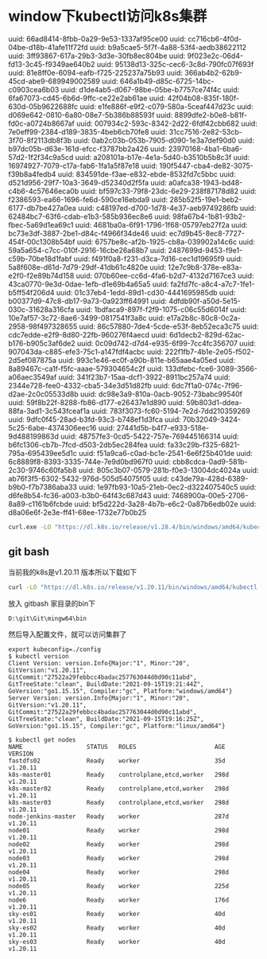# window下kubectl访问k8s集群
uuid: 66ad8414-8fbb-0a29-9e53-1337af95ce00
uuid: cc716cb6-4f0d-04be-d18b-41afe11f72fd
uuid: b9a5cae5-5f7f-4a88-53f4-aedb38622112
uuid: 3ff93867-617a-29b3-3d3e-30fb8ec804be
uuid: 9f023e2c-06d4-fd13-3c45-f9349ae640b2
uuid: 95138d13-325c-cec6-3c8d-790fc07f693f
uuid: 81e8ff0e-6094-eafb-f725-225237a75b93
uuid: 366ab4b2-62b9-45cd-abe9-689949002589
uuid: 646a1b49-d85c-6725-14bc-c0903cea6b03
uuid: d1de4ab5-d067-98be-05be-b7757ce74f4c
uuid: 6fa67073-cd45-6b6d-9ffc-ce22e2ab61ae
uuid: 42f04b08-835f-180f-630d-05b9622688fc
uuid: e1fe886f-e9f2-c079-580a-5ceaf447d23c
uuid: d069e642-0810-6a80-08e7-5b386b88593f
uuid: 8899dfe2-b0e8-b81f-fd0c-a0724b8667af
uuid: 007934c2-593c-8342-2d22-6fdf42cbb682
uuid: 7e0eff99-2384-d189-3835-4beb6cb70fe8
uuid: 31cc7516-2e82-53cb-3f70-8f2113db8f3b
uuid: 0ab2c03b-053b-7905-d090-1e3a7def90d0
uuid: b97dc05b-d63e-161d-efcc-f3787bb2a426
uuid: 23970168-4ba1-6ba6-57d2-1f2f34c9a5cd
uuid: a208101a-b17e-4e1a-5d40-b3510b5b8c3f
uuid: 16974927-7079-c17a-fab6-1fa1a5f87e18
uuid: 190f5447-cba4-de82-3075-f39b8a4fedb4
uuid: 834591de-f3ae-e832-ebde-8532fd7c5bbc
uuid: d521d956-29f7-10a3-3649-d52340d2f5fa
uuid: a0afca38-1943-bd48-c4b6-4c57646eca0b
uuid: bf597c33-79f8-23dc-6e29-238f87178d82
uuid: f2386593-ea66-1696-fe6d-590ce16ebda9
uuid: 285b52f5-19e1-beb2-6177-db7be427a0ea
uuid: c48197ed-d700-1d78-4e37-aeb9749286fb
uuid: 62484bc7-63f6-cdab-e1b3-585b936ec8e6
uuid: 98fa67b4-1b81-93b2-fbec-5a69d1ea69c1
uuid: 4681ba0a-6f91-1796-1f68-05797eb27f2a
uuid: bc73e3df-3887-2be1-d84c-f4966f34de46
uuid: ec7d9b45-8ec8-7727-454f-00c1308b54bf
uuid: 6757be8c-af2b-1925-cb8a-039902a14c6c
uuid: 59a5a654-c7cc-010f-2916-16cbe26a68b7
uuid: 2487699d-9453-f9e1-c59b-70be18d1fabf
uuid: f491f0a8-f231-d3ca-7d16-cec1d19695f9
uuid: 5a8f608e-d61d-7d79-29df-41db61c4820e
uuid: 12e7c9b8-378e-e83a-e2f0-f2e89b74d158
uuid: 070b60ee-cc6d-4fa6-b2d7-4132d7167ce3
uuid: 43ca0770-9e3d-0dae-1efb-d1e69b4a65a5
uuid: fa2fd7fc-a8c4-a7c7-1fe1-b5ff54f206d4
uuid: 01c37eb4-1edd-89d1-cd30-4441695985db
uuid: b00377d9-47c8-db17-9a73-0a923ff64991
uuid: 4dfdb90f-a50d-5e15-030c-31628a316cfa
uuid: 1bdfaca9-897f-f2f9-1075-c06c55d6014f
uuid: 10e7af57-3c72-8ae6-3499-0817541f3a8c
uuid: e17a2b8c-80c8-0c2a-2958-98f497328655
uuid: 86c57880-7de4-5cde-e53f-8eb52eca3c75
uuid: cdc7edde-e2f9-8d80-22fb-960276f4aecd
uuid: 6d1decb2-829d-62ac-b176-b905c3af6de2
uuid: 0c09d742-d7d4-e935-6f99-7cc4fc356707
uuid: 907043da-c885-efe3-75c1-a147fdf4acbc
uuid: 222f1fb7-4b1e-2e05-f502-2d5ef087875a
uuid: 993c1e46-ec0f-a90b-811e-b65aae4a05ed
uuid: 8a89467c-ca1f-f5fc-aaae-579304654c2f
uuid: 133dfebc-fce6-3089-3566-a06aec3549af
uuid: 341f23b7-15aa-dcf1-3922-8911bc257a74
uuid: 2344e728-fee0-4332-cba5-34e3d51d82fb
uuid: 6dc7f1a0-074c-7f96-d2ae-2c0c05533d8b
uuid: dc98e3a9-810a-0acb-9052-73babc99540f
uuid: 59f8b22f-8288-fb86-d177-e26437e1d890
uuid: 59b803d1-ddea-88fa-3ad1-3c543fceaf1a
uuid: 783f3073-fc60-5194-7e2d-7dd210359269
uuid: 9dfc0f45-28ad-b3fd-93c3-b748ef1d3fca
uuid: 70b32049-3424-5c25-6abe-4374306eec16
uuid: 27441d5b-b4f7-e933-518e-9d488199863d
uuid: 48757fe3-0cd5-5422-757e-769445166314
uuid: b6fc1306-cb7b-7fcd-d503-2db5ec284fea
uuid: fa33c29b-f325-6821-795a-695439ee5d1c
uuid: f51a9ca6-c0ad-bc1e-2541-6e6f25b401de
uuid: 6c8889f8-8393-3335-744e-7e9d0bd967f0
uuid: cbb8cdca-0ad9-581b-2c30-9746c60fa5b8
uuid: 805c3b07-0579-281b-f0e3-13004dc4024a
uuid: ab76f3f5-6302-5432-976d-505d54075f05
uuid: c43de79a-428d-6389-b9b0-f7b7386aba33
uuid: 1e97fb93-10a5-21eb-0ec2-d322407540c5
uuid: d6fe8b54-fc36-a003-b3b0-64f43c687d43
uuid: 7468900a-00e5-2706-8a89-c1161b6fcbde
uuid: bf5d222d-3a28-4b7b-e6c2-0a87b6edb02e
uuid: d8a06e6f-2e3e-ff41-68ee-1732e77b0b25
```sh
curl.exe -LO "https://dl.k8s.io/release/v1.28.4/bin/windows/amd64/kubectl.exe"
```
## git bash
当前我的k8s是v1.20.11 版本所以下载如下

```sh
curl -LO "https://dl.k8s.io/release/v1.20.11/bin/windows/amd64/kubectl.exe"
```
放入 gitbash 家目录的bin下
```sh
D:\git\Git\mingw64\bin
```

然后导入配置文件，就可以访问集群了

```
export kubeconfig=./config
$ kubectl version
Client Version: version.Info{Major:"1", Minor:"20", GitVersion:"v1.20.11", GitCommit:"27522a29febbcc4badac257763044d0d90c11abd", GitTreeState:"clean", BuildDate:"2021-09-15T19:21:44Z", GoVersion:"go1.15.15", Compiler:"gc", Platform:"windows/amd64"}
Server Version: version.Info{Major:"1", Minor:"20", GitVersion:"v1.20.11", GitCommit:"27522a29febbcc4badac257763044d0d90c11abd", GitTreeState:"clean", BuildDate:"2021-09-15T19:16:25Z", GoVersion:"go1.15.15", Compiler:"gc", Platform:"linux/amd64"}

$ kubectl get nodes
NAME                  STATUS   ROLES                      AGE    VERSION
fastdfs02             Ready    worker                     35d    v1.20.11
k8s-master01          Ready    controlplane,etcd,worker   298d   v1.20.11
k8s-master02          Ready    controlplane,etcd,worker   298d   v1.20.11
k8s-master03          Ready    controlplane,etcd,worker   298d   v1.20.11
node-jenkins-master   Ready    worker                     287d   v1.20.11
node01                Ready    worker                     298d   v1.20.11
node02                Ready    worker                     298d   v1.20.11
node03                Ready    worker                     298d   v1.20.11
node04                Ready    worker                     298d   v1.20.11
node05                Ready    worker                     225d   v1.20.11
node6                 Ready    worker                     176d   v1.20.11
sky-es01              Ready    worker                     40d    v1.20.11
sky-es02              Ready    worker                     40d    v1.20.11
sky-es03              Ready    worker                     40d    v1.20.11
```

